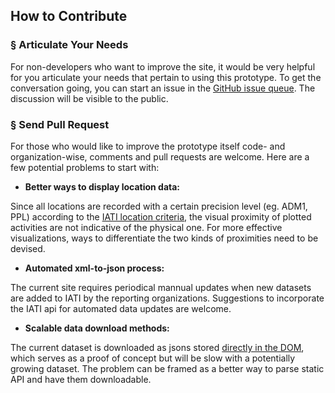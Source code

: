 ## How to Contribute

### § Articulate Your Needs

For non-developers who want to improve the site, it would be very helpful for you articulate your needs that pertain to using this prototype. To get the conversation going, you can start an issue in the [GitHub issue queue](https://github.com/undp/open-un/issues). The discussion will be visible to the public.

### § Send Pull Request

For those who would like to improve the prototype itself code- and organization-wise, comments and pull requests are welcome. Here are a few potential problems to start with:

- **Better ways to display location data:**

Since all locations are recorded with a certain precision level (eg. ADM1, PPL) according to the [IATI location criteria](http://iatistandard.org/codelists/location_type/), the visual proximity of plotted activities are not indicative of the physical one. For more effective visualizations, ways to differentiate the two kinds of proximities need to be devised.

- **Automated xml-to-json process:**

The current site requires periodical mannual updates when new datasets are added to IATI by the reporting organizations. Suggestions to incorporate the IATI api for automated data updates are welcome.

- **Scalable data download methods:**

The current dataset is downloaded as jsons stored [directly in the DOM](https://github.com/undp/open-un/blob/gh-pages/_includes/Facet.js#L127), which serves as a proof of concept but will be slow with a potentially growing dataset. The problem can be framed as a better way to parse static API and have them downloadable.
